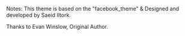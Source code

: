 Notes:
This theme is based on the "facebook_theme" & Designed and developed by Saeid Iltork.


Thanks to Evan Winslow, Original Author. 

